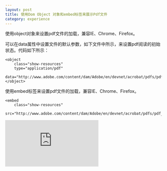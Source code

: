 ```yaml
---
layout: post
title: 使用Dom Object 对象和embed标签来展示Pdf文件
category: experience
---
```


使用object对象来设置pdf文件的加载，兼容IE、Chrome、Firefox。

可以在data属性中设置文件的默认参数，如下文件中所示，来设置pdf阅读的初始状态。代码如下所示：

    <object 
        class="show-resources" 
        type="application/pdf" 
        data="http://www.adobe.com/content/dam/Adobe/en/devnet/acrobat/pdfs/pdf_open_parameters.pdf#zoom=96&page=2">
    </object>


<object class="show-resources" type="application/pdf" data="http://www.adobe.com/content/dam/Adobe/en/devnet/acrobat/pdfs/pdf_open_parameters.pdf#zoom=96&page=2">
</object>


使用embed标签来设置pdf文件的加载，兼容IE、Chrome、Firefox。

    <embed 
        class="show-resources" 
        src="http://www.adobe.com/content/dam/Adobe/en/devnet/acrobat/pdfs/pdf_open_parameters.pdf#zoom=96&page=1">

<embed class="show-resources" src="http://www.adobe.com/content/dam/Adobe/en/devnet/acrobat/pdfs/pdf_open_parameters.pdf#zoom=96&page=2">

